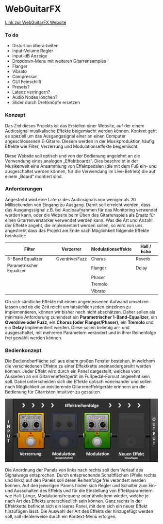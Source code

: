 WebGuitarFX
=============

[Link zur WebGuitarFX Website](https://pieterhaase.github.io/WebGuitarFX/index.html)

### To do
* Distortion überarbeiten
* Input-Volume Regler
* Input-dB Anzeige
* Dropdown-Menu mit weiteren Gitarrensamples
* Flanger
* Vibrato
* Compressor
* GUI Feinschliff
* Presets?
* Latenz verringern?
* Audio Nodes löschen?
* Slider durch Drehknöpfe ersetzen

### Konzept
Das Ziel dieses Projekts ist das Erstellen einer Website, auf der einem Audiosignal musikalische Effekte beigemischt werden können. Konkret geht es speziell um das Ausgangssignal einer an einen Computer angeschlossenen E-Gitarre.
Diesem werden in der Musikproduktion häufig Effekte wie Filter, Verzerrung und Modulationseffekte beigemischt.
	
Diese Website soll optisch und von der Bedienung angelehnt an die Verwendung eines analogen „Effektboards“. Dies beschreibt in der Musikerwelt eine Ansammlung von Effektpedalen (die mit dem Fuß ein- und ausgeschaltet werden können, für die Verwendung im Live-Betrieb) die auf einem „Board“ montiert sind.


### Anforderungen
Angestrebt wird eine Latenz des Audiosignals von weniger als 20 Millisekunden von Eingang zu Ausgang. Damit soll erreicht werden, dass das Ausgangssignal z.B. bei Audioaufnahmen für das Monitoring verwendet werden kann, oder die Website beim Üben des Gitarrenspiels als Ersatz für einen Gitarrenverstärker verwendet werden kann.
Was die Art und Anzahl der Effekte angeht, die implementiert werden sollen, so wird von uns angestrebt dass das Projekt am Ende nach Möglichkeit folgende Effekte beinhaltet:

| Filter                   | Verzerrer      | Modulationseffekte | Hall / Echo |
| -------------------------|----------------| -------------------|-------------|
| 5-Band Equalizer         | Overdrive/Fuzz | Chorus             | Reverb      |
| Parametrischer Equalizer |                | Flanger            | Delay       |
|                          |                | Phaser             |             |
|                          |                | Tremolo            |             |
|                          |                | Vibrato            |             |

Ob sich sämtliche Effekte mit einem angemessenen Aufwand umsetzen lassen und ob die Zeit reicht um tatsächlich jeden einzelnen zu implementieren, können wir bisher noch nicht abschätzen.
Daher sollen als minimale Anforderung zumindest ein **Parametrischer 1-Band-Equalizer**, ein **Overdrive oder Fuzz**, ein **Chorus (oder Flanger/Phaser)**, ein **Tremolo** und ein **Delay** implementiert werden.
Diese sollen beliebig an- und ausgeschaltet, mit mehreren Parametern verändert und in ihrer Reihenfolge frei gewählt werden können.


### Bedienkonzept
Die Bedienoberfläche soll aus einem großen Fenster bestehen, in welchem die verschiedenen Effekte zu einer Effektkette aneinandergereiht werden können. Jeder Effekt wird durch ein Panel dargestellt, welches vom Aussehen an ein Gitarreneffektgerät im Fußpedal-Format angelehnt sein soll. Dabei unterscheiden sich die Effekte optisch voneinander und sollen nach Möglichkeit an existierende Gitarreneffektgeräte erinnern um die Bedienung für Gitarristen intuitiver zu gestalten.

![alt text](https://github.com/PieterHaase/WebGuitarFX/blob/gh-pages/media/UI_Mockup.png "Mockup des User-Interface")

Die Anordnung der Panels von links nach rechts soll dem Verlauf des Signalwegs entsprechen. Durch entsprechende Schaltflächen (Pfeile rechts und links) auf den Panels soll deren Reihenfolge frei verändert werden können.
Auf den jeweiligen Panels finden sich Regler und Schalter zum Ein- und Ausschalten des Effekts und für die Einstellung von Effektparametern wie Hall-Länge, Modulationsfrequenz oder ähnlichem wieder, welche je nach Art des Effekts unterschiedlich sein können. Ganz rechts in der Effektkette befindet sich ein leeres Panel, mit dem sich ein neuer Effekt hinzufügen lässt. Die Auswahl der Art des Effekts der hinzugefügt werden soll, soll idealerweise durch ein Kontext-Menü erfolgen.
